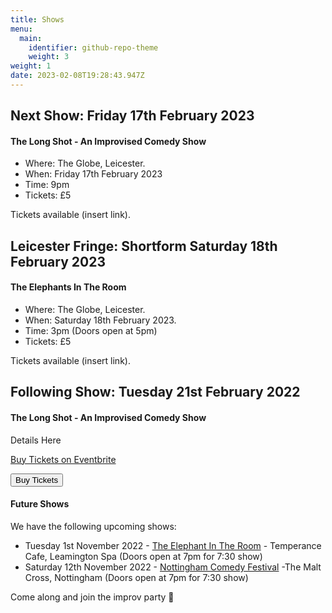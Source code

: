 ```yaml
---
title: Shows
menu:
  main:
    identifier: github-repo-theme
    weight: 3
weight: 1
date: 2023-02-08T19:28:43.947Z
---
```

## Next Show: Friday 17th February 2023

#### The Long Shot - An Improvised Comedy Show

* Where: The Globe, Leicester.
* When: Friday 17th February 2023
* Time: 9pm
* Tickets: £5

T﻿ickets available (insert link).

## Leicester Fringe: Shortform Saturday 18th February 2023

#### The Elephants In The Room

* Where: The Globe, Leicester.
* When: Saturday 18th February 2023.
* Time: 3pm (Doors open at 5pm)
* Tickets: £5

T﻿ickets available (insert link).

## Following Show: Tuesday 21st February 2022

#### The Long Shot - An Improvised Comedy Show

Details Here

<!--StartFragment-->

<!-- You can customize this button any way you like -->

<!-- Noscript content for added SEO -->

<noscript><a href="https://www.eventbrite.co.uk/e/leamprov-the-long-shot-a-fully-improvised-show-improvised-comedy-tickets-506679982467" rel="noopener noreferrer" target="_blank">Buy Tickets on Eventbrite</a></noscript>

<!-- You can customize this button any way you like -->

<button id="eventbrite-widget-modal-trigger-506679982467" type="button">Buy Tickets</button>

<script src="https://www.eventbrite.com/static/widgets/eb_widgets.js"></script>

<script type="text/javascript">
    var exampleCallback = function() {
        console.log('Order complete!');
    };

    window.EBWidgets.createWidget({
        widgetType: 'checkout',
        eventId: '506679982467',
        modal: true,
        modalTriggerElementId: 'eventbrite-widget-modal-trigger-506679982467',
        onOrderComplete: exampleCallback
    });
</script>

<!--EndFragment-->

#### Future Shows

We have the following upcoming shows:

* Tuesday 1st November 2022 - [The Elephant In The Room](https://www.eventbrite.co.uk/e/the-elephant-in-the-room-an-improvised-comedy-show-tickets-413347041127) - Temperance Cafe, Leamington Spa (Doors open at 7pm for 7:30 show)
* Saturday 12th November 2022 - [Nottingham Comedy Festival](https://www.nottinghamcomedyfestival.co.uk/missimp-leamprov) -The Malt Cross, Nottingham (Doors open at 7pm for 7:30 show)

Come along and join the improv party 🎉